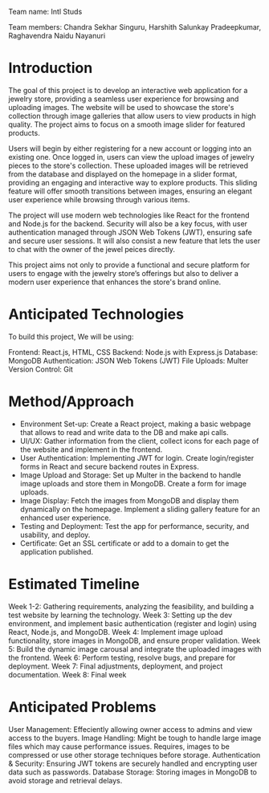 Team name: Intl Studs

Team members: Chandra Sekhar Singuru, Harshith Salunkay Pradeepkumar, Raghavendra Naidu Nayanuri

# Introduction

The goal of this project is to develop an interactive web application for a jewelry store, providing a seamless user experience for browsing and uploading images. The website will be used to showcase the store's collection through image galleries that allow users to view products in high quality. The project aims to focus on a smooth image slider for featured products.

Users will begin by either registering for a new account or logging into an existing one. Once logged in, users can view the upload images of jewelry pieces to the store's collection. These uploaded images will be retrieved from the database and displayed on the homepage in a slider format, providing an engaging and interactive way to explore products. This sliding feature will offer smooth transitions between images, ensuring an elegant user experience while browsing through various items.

The project will use modern web technologies like React for the frontend and Node.js for the backend. Security will also be a key focus, with user authentication managed through JSON Web Tokens (JWT), ensuring safe and secure user sessions. It will also consist a new feature that lets the user to chat with the owner of the jewel peices directly.

This project aims not only to provide a functional and secure platform for users to engage with the jewelry store’s offerings but also to deliver a modern user experience that enhances the store's brand online.

# Anticipated Technologies

To build this project, We will be using:

Frontend: React.js, HTML, CSS
Backend: Node.js with Express.js 
Database: MongoDB 
Authentication: JSON Web Tokens (JWT)
File Uploads: Multer
Version Control: Git

# Method/Approach

- Environment Set-up: Create a React project, making a basic webpage that allows to read and write data to the DB and make api calls.
- UI/UX: Gather information from the client, collect icons for each page of the website and implement in the frontend.
- User Authentication: Implementing JWT for login. Create login/register forms in React and secure backend routes in Express.
- Image Upload and Storage: Set up Multer in the backend to handle image uploads and store them in MongoDB. Create a form for image uploads.
- Image Display: Fetch the images from MongoDB and display them dynamically on the homepage. Implement a sliding gallery feature for an enhanced user experience.
- Testing and Deployment: Test the app for performance, security, and usability, and deploy.
- Certificate: Get an SSL certificate or add to a domain to get the application published.

# Estimated Timeline

Week 1-2: Gathering requirements, analyzing the feasibility, and building a test website by learning the technology. 
Week 3: Setting up the dev environment, and implement basic authentication (register and login) using React, Node.js, and MongoDB.
Week 4: Implement image upload functionality, store images in MongoDB, and ensure proper validation.
Week 5: Build the dynamic image carousal and integrate the uploaded images with the frontend.
Week 6: Perform testing, resolve bugs, and prepare for deployment.
Week 7: Final adjustments, deployment, and project documentation.
Week 8: Final week

# Anticipated Problems

User Management: Effeciently allowing owner access to admins and view access to the buyers. 
Image Handling: Might be tough to handle large image files which may cause performance issues. Requires, images to be compressed or use other storage techniques before storage.
Authentication & Security: Ensuring JWT tokens are securely handled and encrypting user data such as passwords.
Database Storage: Storing images in MongoDB to avoid storage and retrieval delays.
